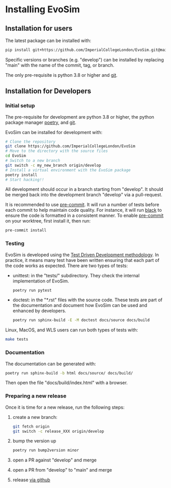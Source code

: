 # Installing EvoSim

## Installation for users

The latest package can be installed with:

```bash
pip install git+https://github.com/ImperialCollegeLondon/EvoSim.git@main
```

Specific versions or branches (e.g. "develop") can be installed by replacing "main" with
the name of the commit, tag, or branch.

The only pre-requisite is python 3.8 or higher and [git](https://git-scm.com/).

## Installation for Developers

### Initial setup

The pre-requisite for development are python 3.8 or higher, the python package manager
[poetry](https://python-poetry.org/), and [git](https://git-scm.com/).

EvoSim can be installed for development with:

```bash
# Clone the repository
git clone https://github.com/ImperialCollegeLondon/EvoSim
# Move to the directory with the source files
cd EvoSim
# Switch to a new branch
git switch -c my_new_branch origin/develop
# Install a virtual environment with the EvoSim package
poetry install
# Start hacking!!
```

All development should occur in a branch starting from "develop". It should be merged
back into the development branch "develop" via a pull-request.

It is recommended to use [pre-commit](https://pre-commit.com/). It will run a number of
tests before each commit to help maintain code quality. For instance, it will run
[black](https://github.com/psf/black) to ensure the code is formatted in a consistent
manner. To enable [pre-commit](https://pre-commit.com/) on your worktree, first install
it, then run:

```bash
pre-commit install
```

### Testing

EvoSim is developed using the [Test Driven Development
methodology](https://en.wikipedia.org/wiki/Test-driven_development). In practice, it
means many test have been written ensuring that each part of the code works as expected.
There are two types of tests:

- unittest: in the "tests/" subdirectory. They check the internal implementation of
    EvoSim.

    ```bash
    poetry run pytest
    ```

- doctest: in the "\*.rst" files with the source code. These tests are part of the
    documentation and document how EvoSim can be used and enhanced by developers.

    ```bash
    poetry run sphinx-build -E -M doctest docs/source docs/build
    ```

Linux, MacOS, and WLS users can run both types of tests with:

```bash
make tests
```

### Documentation

The documentation can be generated with:

```bash
poetry run sphinx-build -b html docs/source/ docs/build/
```

Then open the file "docs/build/index.html" with a browser.

### Preparing a new release

Once it is time for a new release, run the following steps:

1. create a new branch:
   
   ```bash
   git fetch origin
   git switch -c release_XXX origin/develop
   ```

1. bump the version up 

   ```bash
   poetry run bump2version minor
   ```

1. open a PR against "develop" and merge
1. open a PR from "develop" to "main" and merge
1. release [via github](https://docs.github.com/en/github/administering-a-repository/managing-releases-in-a-repository)
